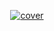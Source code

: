 <p align="center">
  <a href="https://www.instagram.com/yurinekan">
    <img src="https://i.ibb.co/RDzXVTF/capa.png" alt="cover" title="Yuri Nekän" border="0">
  </a>
</p>
